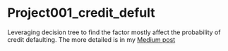 # Project001_credit_defult
Leveraging decision tree to find the factor mostly affect the probability of credit defaulting. The more detailed is in my [Medium post](https://medium.com/@andy.yt.huang/credit-default-prediction-decision-tree-6a755bf104e2)
